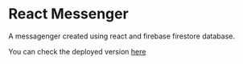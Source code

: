 # React Messenger
A messagenger created using react and firebase firestore database.

You can check the deployed version [here](https://react-messenger-5b1c7.web.app/)
